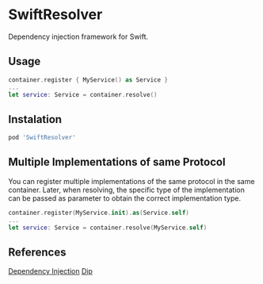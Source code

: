 # SwiftResolver
Dependency injection framework for Swift.

## Usage
```swift
container.register { MyService() as Service }
...
let service: Service = container.resolve()
```

## Instalation
```ruby
pod 'SwiftResolver'
```

## Multiple Implementations of same Protocol

You can register multiple implementations of the same protocol in the same container.
Later, when resolving, the specific type of the implementation can be passed as parameter to obtain the correct implementation type.

```swift
container.register(MyService.init).as(Service.self)
...
let service: Service = container.resolve(MyService.self)
```

## References
[Dependency Injection](https://en.wikipedia.org/wiki/Dependency_injection)
[Dip](https://github.com/AliSoftware/Dip)
